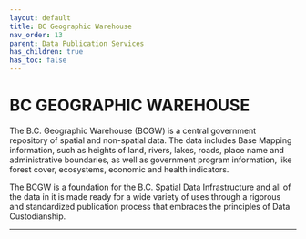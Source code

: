 ```yaml
---
layout: default
title: BC Geographic Warehouse
nav_order: 13
parent: Data Publication Services
has_children: true
has_toc: false
---
```


# BC GEOGRAPHIC WAREHOUSE

The B.C. Geographic Warehouse (BCGW) is a central government repository of spatial and non-spatial data. The data includes Base Mapping information, such as heights of land, rivers, lakes, roads, place name and administrative boundaries, as well as government program information, like forest cover, ecosystems, economic and health indicators.

The BCGW is a foundation for the B.C. Spatial Data Infrastructure and all of the data in it is made ready for a wide variety of uses through a rigorous and standardized publication process that embraces the principles of Data Custodianship.

-------------------------------------------------------

